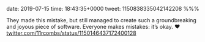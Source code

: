 date: 2019-07-15
time: 18:43:35+0000
tweet: 1150838335042142208
%%%

They made this mistake, but still managed to create such a groundbreaking and joyous piece of software. Everyone makes mistakes: it’s okay. ♥️ [twitter.com/11rcombs/status/1150146437172400128](https://twitter.com/11rcombs/status/1150146437172400128)
